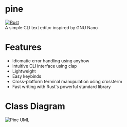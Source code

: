 # pine
[![Rust](https://github.com/AllLiver/pico/actions/workflows/rust.yml/badge.svg?branch=main)](https://github.com/AllLiver/pico/actions/workflows/rust.yml)  
A simple CLI text editor inspired by GNU Nano

# Features
 - Idiomatic error handling using anyhow  
 - Intuitive CLI interface using clap  
 - Lightweight  
 - Easy keybinds  
 - Cross-platform terminal manupulation using crossterm  
 - Fast writing with Rust's powerful standard library  

# Class Diagram

![Pine UML](https://github.com/AllLiver/pine/blob/6969745805aa178cb04b7f41a30f9eb14c2bafd4/img/pico-uml.png "Pine UML")
